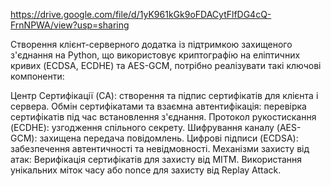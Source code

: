 https://drive.google.com/file/d/1yK961kGk9oFDACytFlfDG4cQ-FrnNPWA/view?usp=sharing

Cтворення клієнт-серверного додатка із підтримкою захищеного з'єднання на Python, що використовує криптографію на еліптичних кривих (ECDSA, ECDHE) та AES-GCM, потрібно реалізувати такі ключові компоненти:

Центр Сертифікації (CA): створення та підпис сертифікатів для клієнта і сервера.
Обмін сертифікатами та взаємна автентифікація: перевірка сертифікатів під час встановлення з'єднання.
Протокол рукостискання (ECDHE): узгодження спільного секрету.
Шифрування каналу (AES-GCM): захищена передача повідомлень.
Цифрові підписи (ECDSA): забезпечення автентичності та невідмовності.
Механізми захисту від атак:
Верифікація сертифікатів для захисту від MITM.
Використання унікальних міток часу або nonce для захисту від Replay Attack.

